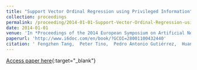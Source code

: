 ```yaml
---
title: "Support Vector Ordinal Regression using Privileged Information"
collection: proceedings
permalink: /proceeding/2014-01-01-Support-Vector-Ordinal-Regression-using-Privileged-Information
date: 2014-01-01
venue: 'In *Proceedings of the 2014 European Symposium on Artificial Neural Networks, Computational Intelligence and Machine Learning (ESANN2014)*'
paperurl: 'http://www.i6doc.com/en/book/?GCOI=28001100432440'
citation: ' Fengzhen Tang,  Peter Tino,  Pedro Antonio Gutiérrez,  Huanhuan Chen, &quot;Support Vector Ordinal Regression using Privileged Information.&quot; In *Proceedings of the 2014 European Symposium on Artificial Neural Networks, Computational Intelligence and Machine Learning (ESANN2014)*, 2014, Bruges, Belgium, pp.253-258.'
---
```

[Access paper here](http://www.i6doc.com/en/book/?GCOI=28001100432440){:target="_blank"}
